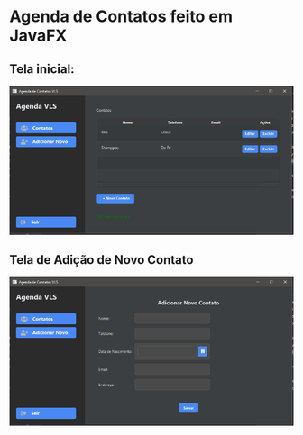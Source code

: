 # Agenda de Contatos feito em JavaFX


## Tela inicial:

![img.png](img.png)

## Tela de Adição de Novo Contato

![img_1.png](img_1.png)
